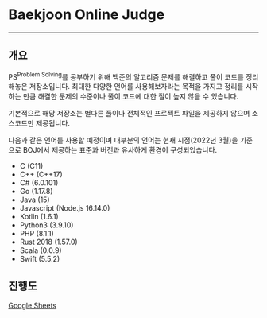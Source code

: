 # Baekjoon Online Judge
---

## 개요
PS<sup>Problem Solving</sup>를 공부하기 위해 백준의 알고리즘 문제를 해결하고 풀이 코드를 정리 해놓은 저장소입니다. 최대한 다양한 언어를 사용해보자라는 목적을 가지고 정리를 시작하는 만큼 해결한 문제의 수준이나 풀이 코드에 대한 질이 높지 않을 수 있습니다.

기본적으로 해당 저장소는 별다른 풀이나 전체적인 프로젝트 파일을 제공하지 않으며 소스코드만 제공됩니다.

다음과 같은 언어를 사용할 예정이며 대부분의 언어는 현재 시점(2022년 3월)을 기준으로 BOJ에서 제공하는 표준과 버전과 유사하게 환경이 구성되었습니다.

* C (C11)
* C++ (C++17)
* C# (6.0.101)
* Go (1.17.8)
* Java (15)
* Javascript (Node.js 16.14.0)
* Kotlin (1.6.1)
* Python3 (3.9.10)
* PHP (8.1.1)
* Rust 2018 (1.57.0)
* Scala (0.0.9)
* Swift (5.5.2)

## 진행도
[Google Sheets](https://bit.ly/3sHxxDH)